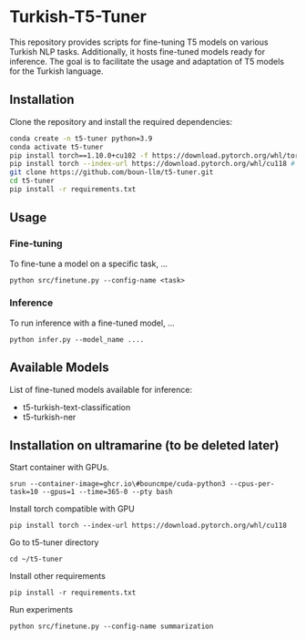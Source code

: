 # Turkish-T5-Tuner

This repository provides scripts for fine-tuning T5 models on various Turkish NLP tasks. Additionally, it hosts fine-tuned models ready for inference. The goal is to facilitate the usage and adaptation of T5 models for the Turkish language.

## Installation

Clone the repository and install the required dependencies:

```bash
conda create -n t5-tuner python=3.9
conda activate t5-tuner
pip install torch==1.10.0+cu102 -f https://download.pytorch.org/whl/torch_stable.html # for TETAM
pip install torch --index-url https://download.pytorch.org/whl/cu118 # for UltraMarine 
git clone https://github.com/boun-llm/t5-tuner.git
cd t5-tuner
pip install -r requirements.txt
```
## Usage
### Fine-tuning
To fine-tune a model on a specific task, ... 
```
python src/finetune.py --config-name <task>
```
### Inference
To run inference with a fine-tuned model, ...
```
python infer.py --model_name .... 
```

## Available Models
List of fine-tuned models available for inference:
- t5-turkish-text-classification
- t5-turkish-ner


## Installation on ultramarine (to be deleted later)

Start container with GPUs. 

`srun --container-image=ghcr.io\#bouncmpe/cuda-python3 --cpus-per-task=10 --gpus=1 --time=365-0 --pty bash`


Install torch compatible with GPU 

`pip install torch --index-url https://download.pytorch.org/whl/cu118`

Go to t5-tuner directory 

`cd ~/t5-tuner`

Install other requirements

`pip install -r requirements.txt`

Run experiments

`python src/finetune.py --config-name summarization`

